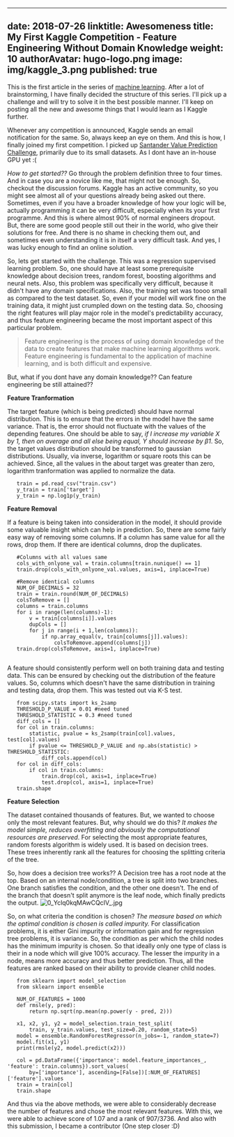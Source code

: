 
---
date: 2018-07-26
linktitle: Awesomeness
title: My First Kaggle Competition - Feature Engineering Without Domain Knowledge
weight: 10
authorAvatar: hugo-logo.png
image: img/kaggle_3.png
published: true
---

This is the first article in the series of [machine learning](http://localhost:1313/post/my-experiments-with-kaggle---introduction/).
After a lot of brainstorming, I have finally decided the structure of this series. I'll pick up a challenge and will try to solve it in the best possible manner. I'll keep on posting all the new and awesome things that I would learn as I Kaggle further. 

Whenever any competition is announced, Kaggle sends an email notification for the same. So, always keep an eye on them. And this is how, I finally joined my first competition. I picked up [Santander Value Prediction Challenge](https://www.kaggle.com/c/santander-value-prediction-challenge), primarily due to its small datasets. As I dont have an in-house GPU yet :( 

_How to get started??_ Go through the problem definition three to four times. And in case you are a novice like me, that might not be enough. So, checkout the discussion forums. Kaggle has an active community, so you might see almost all of your questions already being asked out there. Sometimes, even if you have a broader knowledge of how your logic will be, actually programming it can be very difficult, especially when its your first programme. And this is where almost 90% of normal engineers dropout. But, there are some good people still out their in the world, who give their solutions for free. And there is no shame in checking them out, and sometimes even understanding it is in itself a very difficult task. And yes, I was lucky enough to find an online solution.


So, lets get started with the challenge. This was a regression supervised learning problem. So, one should have at least some prerequisite knowledge about decision trees, random forest, boosting algorithms and neural nets. Also, this problem was specifically very difficult, because it didn't have any domain specifications. Also, the training set was toooo small as compared to the test dataset. So, even if your model will work fine on the training data, it might just crumpled down on the testing data. So, choosing the right features will play major role in the model's predictability accuracy, and thus feature engineering became the most important aspect of this particular problem. 

> Feature engineering is the process of using domain knowledge of the data to create features that make machine learning algorithms work. Feature engineering is fundamental to the application of machine learning, and is both difficult and expensive. 

But, what if you dont have any domain knowledge?? Can feature engineering be still attained??

**Feature Tranformation**

The target feature (which is being predicted) should have normal distribution. This is to ensure that the errors in the model have the same variance. That is, the error should not fluctuate with the values of the depending features. One should be able to say, _if I increase my variable X by 1, then on average and all else being equal, Y should increase by β1_. So, the target values distribution should be transformed to gaussian distributions. Usually, via inverse, logarithm or square roots this can be achieved. Since, all the values in the about target was greater than zero, logarithm tranformation was applied to normalize the data. 

```
   train = pd.read_csv("train.csv")
   y_train = train['target']
   y_train = np.log1p(y_train)
```


**Feature Removal**

If a feature is being taken into consideration in the model, it should provide some valuable insight which can help in prediction. So, there are some fairly easy way of removing some columns. If a column has same value for all the rows, drop them. If there are identical columns, drop the duplicates. 

```
   #Columns with all values same
   cols_with_onlyone_val = train.columns[train.nunique() == 1]
   train.drop(cols_with_onlyone_val.values, axis=1, inplace=True)
   
   #Remove identical columns
   NUM_OF_DECIMALS = 32
   train = train.round(NUM_OF_DECIMALS)
   colsToRemove = []
   columns = train.columns
   for i in range(len(columns)-1):
       v = train[columns[i]].values
       dupCols = []
       for j in range(i + 1,len(columns)):
           if np.array_equal(v, train[columns[j]].values):
               colsToRemove.append(columns[j])
   train.drop(colsToRemove, axis=1, inplace=True) 


```
A feature should consistently perform well on both training data and testing data. This can be ensured by checking out the distribution of the feature values. So, columns which doesn't have the same distribution in training and testing data, drop them. This was tested out via K-S test.

```
   from scipy.stats import ks_2samp
   THRESHOLD_P_VALUE = 0.01 #need tuned
   THRESHOLD_STATISTIC = 0.3 #need tuned
   diff_cols = []
   for col in train.columns:
       statistic, pvalue = ks_2samp(train[col].values, test[col].values)
       if pvalue <= THRESHOLD_P_VALUE and np.abs(statistic) > THRESHOLD_STATISTIC:
           diff_cols.append(col)
   for col in diff_cols:
       if col in train.columns:
           train.drop(col, axis=1, inplace=True)
           test.drop(col, axis=1, inplace=True)
   train.shape

```


**Feature Selection**

The dataset contained thousands of features. But, we wanted to choose only the most relevant features. But, why should we do this? _It makes the model simple, reduces overfitting and obviously the computational resources are preserved_. For selecting the most appropriate features, random forests algorithm is widely used. It is based on decision trees. These trees inherently rank all the features for choosing the splitting criteria of the tree. 

So, how does a decision tree works?? A Decision tree has a root node at the top. Based on an internal node/condition, a tree is split into two branches. One branch satisfies the condition, and the other one doesn't. The end of the branch that doesn't split anymore is the leaf node, which finally predicts the output. 
![0_Yclq0kqMAwCQcIV_.jpg](/img/0_Yclq0kqMAwCQcIV_.jpg)

So, on what criteria the condition is chosen? _The measure based on which the optimal condition is chosen is called impurity._ For classification problems, it is either Gini impurity or information gain and for regression tree problems, it is variance. So, the condition as per which the child nodes has the minimum impurity is chosen. So that ideally only one type of class is their in a node which will give 100% accuracy. The lesser the impurity in a node, means more accuracy and thus better prediction. Thus, all the features are ranked based on their ability to provide cleaner child nodes.


```
   from sklearn import model_selection
   from sklearn import ensemble
   
   NUM_OF_FEATURES = 1000
   def rmsle(y, pred):
       return np.sqrt(np.mean(np.power(y - pred, 2)))
   
   x1, x2, y1, y2 = model_selection.train_test_split(
       train, y_train.values, test_size=0.20, random_state=5)
   model = ensemble.RandomForestRegressor(n_jobs=-1, random_state=7)
   model.fit(x1, y1)
   print(rmsle(y2, model.predict(x2)))
   
   col = pd.DataFrame({'importance': model.feature_importances_, 'feature': train.columns}).sort_values(
       by=['importance'], ascending=[False])[:NUM_OF_FEATURES]['feature'].values
   train = train[col]
   train.shape

```


And thus via the above methods, we were able to considerably decrease the number of features and chose the most relevant features. With this, we were able to achieve score of 1.07 and a rank of 907/3736. And also with this submission, I became a contributor (One step closer :D)